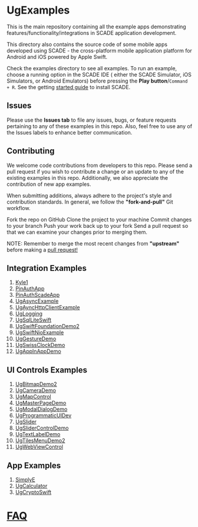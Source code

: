 # UgExamples
This is the main repository containing all the example apps demonstrating features/functionality/integrations in SCADE application development. 

This directory also contains the source code of some mobile apps developed using SCADE - the cross-platform mobile application platform for Android and iOS powered by Apple Swift.

Check the examples directory to see all examples. To run an example, choose a running option in the SCADE IDE ( either the SCADE Simulator, iOS Simulators, or Android Emulators) before pressing the **Play button**/``Command + R``. See the getting [started guide](https://docs.scade.io/docs/installation) to install SCADE.

## Issues
Please use the **Issues tab** to file any issues, bugs, or feature requests pertaining to any of these examples in this repo. Also, feel free to use any of the Issues labels to enhance better communication. 

## Contributing
We welcome code contributions from developers to this repo. Please send a pull request if you wish to contribute a change or an update to any of the existing examples in this repo. Additionally, we also appreciate the contribution of new app examples.

When submitting additions, always adhere to the project's style and contribution standards. In general, we follow the **"fork-and-pull"** Git workflow.

Fork the repo on GitHub
Clone the project to your machine
Commit changes to your branch
Push your work back up to your fork
Send a pull request so that we can examine your changes prior to merging them.

NOTE: Remember to merge the most recent changes from **"upstream"** before making a [pull request!](https://github.com/scadedoc/UgExamples/pulls)

## Integration Examples
1. [Kyle1](https://github.com/scadedoc/UgExamples/tree/master/Kyle1)
2. [PinAuthApp](https://github.com/scadedoc/UgExamples/tree/master/PinAuthApp)
3. [PinAuthScadeApp](https://github.com/scadedoc/UgExamples/tree/master/PinAuthScadeApp)
4. [UgAsyncExample](https://github.com/scadedoc/UgExamples/tree/master/UgAsyncExample)
5. [UgAyncHttpClientExample](https://github.com/scadedoc/UgExamples/tree/master/UgAsyncHttpClientExample)
6. [UgLogging](https://github.com/scadedoc/UgExamples/tree/master/UgLogging)
7. [UgSqlLiteSwift](https://github.com/scadedoc/UgExamples/tree/master/UgSqlLiteSwift)
8. [UgSwiftFoundationDemo2](https://github.com/scadedoc/UgExamples/tree/master/UgSwiftFoundationDemo2)
9. [UgSwiftNioExample](https://github.com/scadedoc/UgExamples/tree/master/UgSwiftNioExample)
10. [UgGestureDemo](https://github.com/scadedoc/UgExamples/tree/master/UgGestureDemo)
11. [UgSwissClockDemo](https://github.com/scadedoc/UgExamples/tree/master/UgSwissClockDemo)
12. [UgAppInAppDemo](https://github.com/scadedoc/UgExamples/tree/master/UgAppInAppDemo)

## UI Controls Examples
1. [UgBitmapDemo2](https://github.com/scadedoc/UgExamples/tree/master/UgBitmapDemo2)
2. [UgCameraDemo](https://github.com/scadedoc/UgExamples/tree/master/UgCameraDemo)
3. [UgMapControl](https://github.com/scadedoc/UgExamples/tree/master/UgMapControl)
4. [UgMasterPageDemo](https://github.com/scadedoc/UgExamples/tree/master/UgMasterPageDemo)
5. [UgModalDialogDemo](https://github.com/scadedoc/UgExamples/tree/master/UgModalDialogDemo)
6. [UgProgrammaticUIDev](https://github.com/scadedoc/UgExamples/tree/master/UgProgrammaticUIDev)
7. [UgSlider](https://github.com/scadedoc/UgExamples/tree/master/UgSlider)
8. [UgSliderControlDemo](https://github.com/scadedoc/UgExamples/tree/master/UgSliderControlDemo)
9. [UgTextLabelDemo](https://github.com/scadedoc/UgExamples/tree/master/UgTextLabelDemo)
10. [UgTilesMenuDemo2](https://github.com/scadedoc/UgExamples/tree/master/UgTilesMenuDemo2)
11. [UgWebViewControl](https://github.com/scadedoc/UgExamples/tree/master/UgWebViewControl)

## App Examples
1. [SimplyE](https://github.com/scadedoc/UgExamples/tree/master/SimplyE)
2. [UgCalculator](https://github.com/scadedoc/UgExamples/tree/master/UgCalculator)
3. [UgCryptoSwift](https://github.com/scadedoc/UgExamples/tree/master/UgCryptoSwift)

# [FAQ](https://github.com/scadedoc/UgExamples/issues)